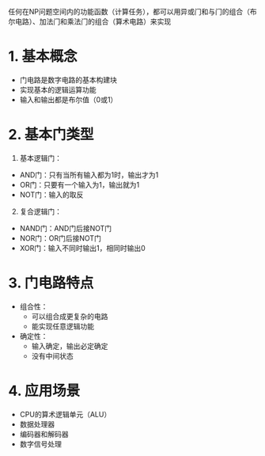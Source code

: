 任何在NP问题空间内的功能函数（计算任务），都可以⽤异或⻔和与⻔的组合（布尔电路）、加法⻔和乘法⻔的组合（算术电路）来实现
# 1. 基本概念
  - 门电路是数字电路的基本构建块
  - 实现基本的逻辑运算功能
  - 输入和输出都是布尔值（0或1）
# 2. 基本门类型
1. 基本逻辑门：
  - AND门：只有当所有输入都为1时，输出才为1
  - OR门：只要有一个输入为1，输出就为1
  - NOT门：输入的取反
2. 复合逻辑门：
  - NAND门：AND门后接NOT门
  - NOR门：OR门后接NOT门
  - XOR门：输入不同时输出1，相同时输出0
# 3. 门电路特点
- 组合性：
  - 可以组合成更复杂的电路
  - 能实现任意逻辑功能
- 确定性：
  - 输入确定，输出必定确定
  - 没有中间状态
# 4. 应用场景
  - CPU的算术逻辑单元（ALU）
  - 数据处理器
  - 编码器和解码器
  - 数字信号处理